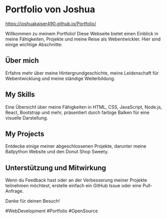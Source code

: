 # Portfolio von Joshua
https://joshuakaiser490.github.io/Portfolio/

Willkommen zu meinem Portfolio! Diese Webseite bietet einen Einblick in meine Fähigkeiten, Projekte und meine Reise als Webentwickler. Hier sind einige wichtige Abschnitte:

## Über mich

Erfahre mehr über meine Hintergrundgeschichte, meine Leidenschaft für Webentwicklung und meine ständige Weiterbildung.

## My Skills

Eine Übersicht über meine Fähigkeiten in HTML, CSS, JavaScript, Node.js, React, Bootstrap und mehr, präsentiert durch farbige Balken für eine visuelle Darstellung.

## My Projects

Entdecke einige meiner abgeschlossenen Projekte, darunter meine Ballpython Website und den Donut Shop Sweety.

## Unterstützung und Mitwirkung

Wenn du Feedback hast oder an der Verbesserung meiner Projekte teilnehmen möchtest, erstelle einfach ein GitHub Issue oder eine Pull-Anfrage.

Danke für deinen Besuch!

\#WebDevelopment #Portfolio #OpenSource
